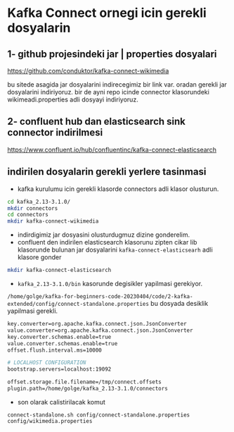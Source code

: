 # Kafka Connect ornegi icin gerekli dosyalarin

## 1- github projesindeki jar | properties dosyalari

https://github.com/conduktor/kafka-connect-wikimedia

bu sitede asagida jar dosyalarini indirecegimiz bir link var. oradan gerekli jar dosyalarini indiriyoruz.
bir de ayni repo icinde connector klasorundeki wikimeadi.properties adli dosyayi indiriyoruz.


## 2- confluent hub dan elasticsearch sink connector indirilmesi

https://www.confluent.io/hub/confluentinc/kafka-connect-elasticsearch

## indirilen dosyalarin gerekli yerlere tasinmasi

- kafka kurulumu icin gerekli klasorde connectors adli klasor olusturun.

```bash
cd kafka_2.13-3.1.0/
mkdir connectors
cd connectors
mkdir kafka-connect-wikimedia
```

- indirdigimiz jar dosyasini olusturdugmuz dizine gonderelim.
- confluent den indirilen elasticsearch klasorunu zipten cikar lib klasorunde bulunan jar dosyalarini `kafka-connect-elasticsearh` adli klasore gonder

```bash
mkdir kafka-connect-elasticsearch
```

- `kafka_2.13-3.1.0/bin` kasorunde degisikler yapilmasi gerekiyor.

`/home/golge/kafka-for-beginners-code-20230404/code/2-kafka-extended/config/connect-standalone.properties` bu dosyada desiklik yapilmasi gerekli.

```bash
key.converter=org.apache.kafka.connect.json.JsonConverter
value.converter=org.apache.kafka.connect.json.JsonConverter
key.converter.schemas.enable=true
value.converter.schemas.enable=true
offset.flush.interval.ms=10000

# LOCALHOST CONFIGURATION
bootstrap.servers=localhost:19092

offset.storage.file.filename=/tmp/connect.offsets
plugin.path=/home/golge/kafka_2.13-3.1.0/connectors
```

- son olarak calistirilacak komut

`connect-standalone.sh config/connect-standalone.properties config/wikimedia.properties`
